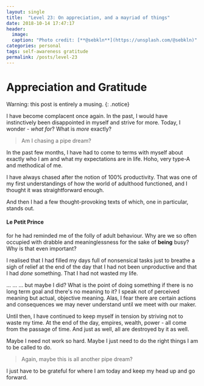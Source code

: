 ```yaml
---
layout: single
title:  "Level 23: On appreciation, and a mayriad of things"
date: 2018-10-14 17:47:17
header:
  image: 
  caption: "Photo credit: [**@sebkln**](https://unsplash.com/@sebkln)"
categories: personal
tags: self-awareness gratitude 
permalink: /posts/level-23
---
```


# Appreciation and Gratitude

Warning: this post is entirely a musing.
{: .notice}

I have become complacent once again. In the past, I would have instinctively been disappointed in myself and strive for more. Today, I wonder - *what for*? What is *more* exactly? 

> Am I chasing a pipe dream?

In the past few months, I have had to come to terms with myself about exactly who I am and what my expectations are in life. Hoho, very type-A and methodical of me.

I have always chased after the notion of 100% productivity. That was one of my first understandings of how the world of adulthood functioned, and I thought it was straightforward enough. 

And then I had a few thought-provoking texts of which, one in particular, stands out. 

#### Le Petit Prince

for he had reminded me of the folly of adult behaviour. Why are we so often occupied with drabble and meaninglessness for the sake of **being** busy? Why is that even important? 

I realised that I had filled my days full of nonsensical tasks just to breathe a sigh of relief at the end of the day that I had not been unproductive and that I had _done_ something. That I had not wasted my life. 

... ... ... but maybe I did? What is the point of doing something if there is no long term goal and there's no meaning to it? I speak not of perceived meaning but actual, objective meaning. Alas, I fear there are certain actions and consequences we may never understand until we meet with our maker.

Until then, I have continued to keep myself in tension by striving not to waste my time. At the end of the day, empires, wealth, power - all come from the passage of time. And just as well, all are destroyed by it as well.

Maybe I need not work so hard. Maybe I just need to do the right things I am to be called to do.

> Again, maybe this is all another pipe dream?

I just have to be grateful for where I am today and keep my head up and go forward.
